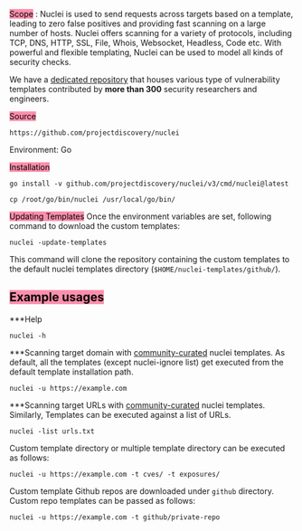<mark style="background: #FF5582A6;">Scope</mark> : Nuclei is used to send requests across targets based on a template, leading to zero false positives and providing fast scanning on a large number of hosts. Nuclei offers scanning for a variety of protocols, including TCP, DNS, HTTP, SSL, File, Whois, Websocket, Headless, Code etc. With powerful and flexible templating, Nuclei can be used to model all kinds of security checks.

We have a [dedicated repository](https://github.com/projectdiscovery/nuclei-templates) that houses various type of vulnerability templates contributed by **more than 300** security researchers and engineers.

<mark style="background: #FF5582A6;">Source</mark> 
```
https://github.com/projectdiscovery/nuclei
```
Environment:  Go

<mark style="background: #FF5582A6;">Installation</mark>  
```
go install -v github.com/projectdiscovery/nuclei/v3/cmd/nuclei@latest
```

```
cp /root/go/bin/nuclei /usr/local/go/bin/
```

<mark style="background: #FF5582A6;">Updating Templates</mark>
Once the environment variables are set, following command to download the custom templates:
```
nuclei -update-templates
```
This command will clone the repository containing the custom templates to the default nuclei templates directory (`$HOME/nuclei-templates/github/`).

## <mark style="background: #FF5582A6;">Example usages</mark>

***Help
```
nuclei -h
```

***Scanning target domain with [community-curated](https://github.com/projectdiscovery/nuclei-templates) nuclei templates.
As default, all the templates (except nuclei-ignore list) get executed from the default template installation path.
```
nuclei -u https://example.com
```

***Scanning target URLs with [community-curated](https://github.com/projectdiscovery/nuclei-templates) nuclei templates.
Similarly, Templates can be executed against a list of URLs.
```
nuclei -list urls.txt
```

Custom template directory or multiple template directory can be executed as follows:
```
nuclei -u https://example.com -t cves/ -t exposures/
```

Custom template Github repos are downloaded under `github` directory. Custom repo templates can be passed as follows:
```
nuclei -u https://example.com -t github/private-repo
```

